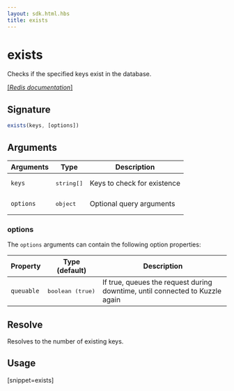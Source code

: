 ```yaml
---
layout: sdk.html.hbs
title: exists
---
```


# exists

Checks if the specified keys exist in the database.

[[_Redis documentation_]](https://redis.io/commands/exists)

## Signature

```js
exists(keys, [options])
```

## Arguments

| Arguments    | Type    | Description |
|--------------|---------|-------------|
| `keys` | <pre>string[]</pre> | Keys to check for existence |
| ``options`` | <pre>object</pre> | Optional query arguments |

### options

The `options` arguments can contain the following option properties:

| Property   | Type (default)   | Description                       |
| ---------- | ------- | --------------------------------- |
| `queuable` | <pre>boolean (true)</pre> | If true, queues the request during downtime, until connected to Kuzzle again |

## Resolve

Resolves to the number of existing keys.

## Usage

[snippet=exists]
